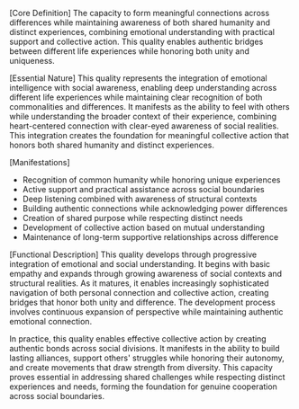 [Core Definition]
The capacity to form meaningful connections across differences while maintaining awareness of both shared humanity and distinct experiences, combining emotional understanding with practical support and collective action. This quality enables authentic bridges between different life experiences while honoring both unity and uniqueness.

[Essential Nature]
This quality represents the integration of emotional intelligence with social awareness, enabling deep understanding across different life experiences while maintaining clear recognition of both commonalities and differences. It manifests as the ability to feel with others while understanding the broader context of their experience, combining heart-centered connection with clear-eyed awareness of social realities. This integration creates the foundation for meaningful collective action that honors both shared humanity and distinct experiences.

[Manifestations]
- Recognition of common humanity while honoring unique experiences
- Active support and practical assistance across social boundaries
- Deep listening combined with awareness of structural contexts
- Building authentic connections while acknowledging power differences
- Creation of shared purpose while respecting distinct needs
- Development of collective action based on mutual understanding
- Maintenance of long-term supportive relationships across difference

[Functional Description]
This quality develops through progressive integration of emotional and social understanding. It begins with basic empathy and expands through growing awareness of social contexts and structural realities. As it matures, it enables increasingly sophisticated navigation of both personal connection and collective action, creating bridges that honor both unity and difference. The development process involves continuous expansion of perspective while maintaining authentic emotional connection.

In practice, this quality enables effective collective action by creating authentic bonds across social divisions. It manifests in the ability to build lasting alliances, support others' struggles while honoring their autonomy, and create movements that draw strength from diversity. This capacity proves essential in addressing shared challenges while respecting distinct experiences and needs, forming the foundation for genuine cooperation across social boundaries.